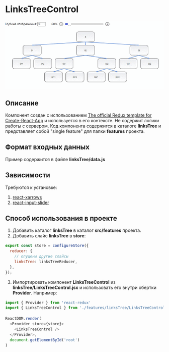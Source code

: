 # LinksTreeControl

![](LinksTreeControl.gif)

## Описание

Компонент создан с использованием [The official Redux template for Create-React-App](https://github.com/reduxjs/cra-template-redux) и используется в его контексте. Не содержит логики работы с сервером. Код компонента содержится в каталоге **linksTree** и представляет собой "single feature" для папки **features** проекта. 

## Формат входных данных

Пример содержится в файле **linksTree/data.js**

## Зависимости 

Требуются к установке:
1. [react-xarrows](https://www.npmjs.com/package/react-xarrows)
2. [react-input-slider](https://www.npmjs.com/package/react-input-slider)

## Способ использования в проекте

1. Добавить каталог **linksTree** в каталог **src/features** проекта. 
2. Добавить слайс **linksTree** в **store**:
```javascript
export const store = configureStore({
  reducer: {
    // опущены другие слайсы
    linksTree: linksTreeReducer,
  },
});
```
3. Импортировать компонент **LinksTreeControl** из **linksTree/LinksTreeControl.jsx** и использовать его внутри обертки **Provider**. Например:
```javascript
import { Provider } from 'react-redux'
import { LinksTreeControl } from './features/linksTree/LinksTreeControl'

ReactDOM.render(
  <Provider store={store}>
    <LinksTreeControl />
  </Provider>,
  document.getElementById('root')
)
```
